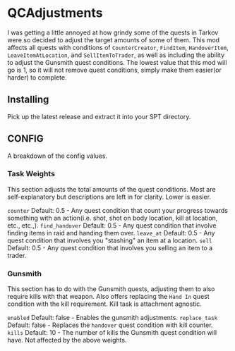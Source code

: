 # QCAdjustments

I was getting a little annoyed at how grindy some of the quests in Tarkov were so decided to adjust the target amounts of some of them. This mod affects all quests with conditions of `CounterCreator`, `FindItem`, `HandoverItem`, `LeaveItemAtLocation`, and `SellItemToTrader`, as well as including the ability to adjust the Gunsmith quest conditions. The lowest value that this mod will go is 1, so it will not remove quest conditions, simply make them easier(or harder) to complete.

## Installing

Pick up the latest release and extract it into your SPT directory.

## CONFIG

A breakdown of the config values.

### Task Weights

This section adjusts the total amounts of the quest conditions. Most are self-explanatory but descriptions are left in for clarity. Lower is easier.

`counter` Default: 0.5 - Any quest condition that count your progress towards something with an action(i.e. shot, shot on body location, kill at location, etc., etc.,).
`find_handover` Default: 0.5 - Any quest condition that involve finding items in raid and handing them over.
`leave_at` Default: 0.5 - Any quest condition that involves you "stashing" an item at a location.
`sell` Default: 0.5 - Any quest condition that involves you selling an item to a trader.

### Gunsmith

This section has to do with the Gunsmith quests, adjusting them to also require kills with that weapon. Also offers replacing the `Hand In` quest condition with the kill requirement. Kill task is attachment agnostic.

`enabled` Default: false - Enables the gunsmith adjustments.
`replace_task` Default: false - Replaces the `handover` quest condition with kill counter.
`kills` Default: 10 - The number of kills the Gunsmith quest condition will have. Not affected by the above weights.
